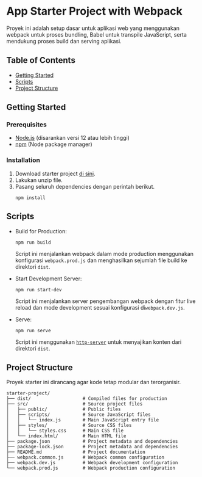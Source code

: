 # App Starter Project with Webpack

Proyek ini adalah setup dasar untuk aplikasi web yang menggunakan webpack untuk proses bundling, Babel untuk transpile JavaScript, serta mendukung proses build dan serving aplikasi.

## Table of Contents

- [Getting Started](#getting-started)
- [Scripts](#scripts)
- [Project Structure](#project-structure)

## Getting Started

### Prerequisites

- [Node.js](https://nodejs.org/) (disarankan versi 12 atau lebih tinggi)
- [npm](https://www.npmjs.com/) (Node package manager)

### Installation

1. Download starter project [di sini](https://raw.githubusercontent.com/dicodingacademy/a219-web-intermediate-labs/099-shared-files/starter-project-with-webpack.zip).
2. Lakukan unzip file.
3. Pasang seluruh dependencies dengan perintah berikut.
   ```shell
   npm install
   ```

## Scripts

- Build for Production:
  ```shell
  npm run build
  ```
  Script ini menjalankan webpack dalam mode production menggunakan konfigurasi `webpack.prod.js` dan menghasilkan sejumlah file build ke direktori `dist`.

- Start Development Server:
  ```shell
  npm run start-dev
  ```
  Script ini menjalankan server pengembangan webpack dengan fitur live reload dan mode development sesuai konfigurasi di`webpack.dev.js`.

- Serve:
  ```shell
  npm run serve
  ```
  Script ini menggunakan [`http-server`](https://www.npmjs.com/package/http-server) untuk menyajikan konten dari direktori `dist`.

## Project Structure

Proyek starter ini dirancang agar kode tetap modular dan terorganisir.

```text
starter-project/
├── dist/                   # Compiled files for production
├── src/                    # Source project files
│   ├── public/             # Public files
│   ├── scripts/            # Source JavaScript files
│   │   └── index.js        # Main JavaScript entry file
│   ├── styles/             # Source CSS files
│   │   └── styles.css      # Main CSS file
│   └── index.html/         # Main HTML file
├── package.json            # Project metadata and dependencies
├── package-lock.json       # Project metadata and dependencies
├── README.md               # Project documentation
├── webpack.common.js       # Webpack common configuration
├── webpack.dev.js          # Webpack development configuration
└── webpack.prod.js         # Webpack production configuration
```
